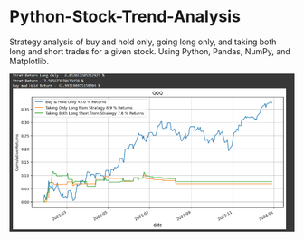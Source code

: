 # Python-Stock-Trend-Analysis

Strategy analysis of buy and hold only, going long only, and taking both long and short trades for a given stock. Using Python, Pandas, NumPy, and Matplotlib. 


![Alt Text](stockReturnsPic.png)
